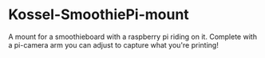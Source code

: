 # Kossel-SmoothiePi-mount
A mount for a smoothieboard with a raspberry pi riding on it. Complete with a pi-camera arm you can adjust to capture what you're printing!
